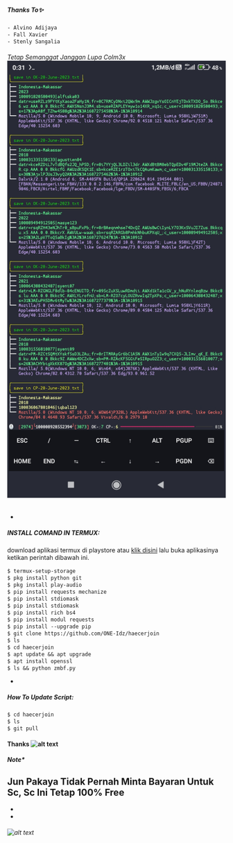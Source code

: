 <h5 align="left">Thanks To✨ </h5>
    
    - Alvino Adijaya
    - Fall Xavier
    - Stenly Sangalia

    

###### Tetap Semanggat Janggan Lupa Colm3x ![alt text](https://github.com/ONE-Idz/JunRecode/blob/main/Screenshot_2023-06-21-00-31-59-501_com.termux.jpg?raw=true)
-

<h5 align="left">INSTALL COMAND IN TERMUX:</h5>
download aplikasi termux di playstore atau <a href="https://f-droid.org/repo/com.termux_118.apk">klik disini</a> lalu buka aplikasinya ketikan perintah dibawah ini.


    $ termux-setup-storage
    $ pkg install python git
    $ pkg install play-audio
    $ pip install requests mechanize
    $ pip install stdiomask
    $ pip install stdiomask
    $ pip install rich bs4
    $ pip install modul requests
    $ pip install --upgrade pip
    $ git clone https://github.com/ONE-Idz/haecerjoin
    $ ls
    $ cd haecerjoin
    $ apt update && apt upgrade
    $ apt install openssl
    $ ls && python zmbf.py



-

<h5 align="left">How To Update Script:</h5>


    $ cd haecerjoin
    $ ls
    $ git pull



#### Thanks ![alt text](https://github.com/ONE-Idz/haecerjoin/blob/main/berkah/picc.png?raw=true)
<h5 align="left">Note* </h5>

   Jun Pakaya Tidak Pernah Minta
   Bayaran Untuk Sc,
    Sc Ini Tetap 100% Free
- 
- 
- 
###### ![alt text](https://img.shields.io/badge/Whatsapp-Chat-25D366?style=for-the-badge&logo=whatsapp&logoColor=white)
